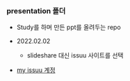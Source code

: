 ### presentation 폴더

- Study를 하며 만든 ppt를 올려두는 repo

- 2022.02.02 

    - slideshare 대신 issuu 사이트를 선택

- [my issuu 계정](https://issuu.com/39ghwjd)



